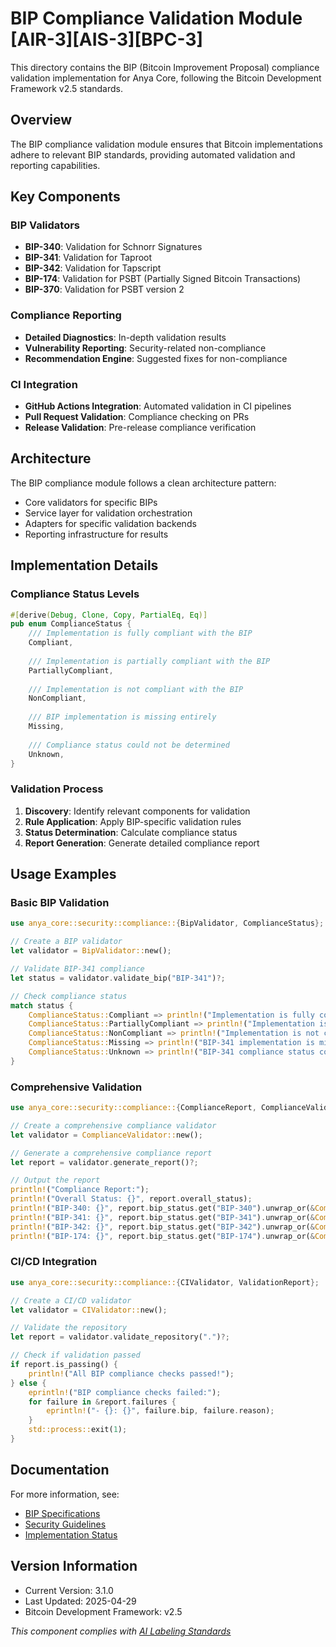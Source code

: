 # BIP Compliance Validation Module [AIR-3][AIS-3][BPC-3]

This directory contains the BIP (Bitcoin Improvement Proposal) compliance validation implementation for Anya Core, following the Bitcoin Development Framework v2.5 standards.

## Overview

The BIP compliance validation module ensures that Bitcoin implementations adhere to relevant BIP standards, providing automated validation and reporting capabilities.

## Key Components

### BIP Validators

- **BIP-340**: Validation for Schnorr Signatures
- **BIP-341**: Validation for Taproot
- **BIP-342**: Validation for Tapscript
- **BIP-174**: Validation for PSBT (Partially Signed Bitcoin Transactions)
- **BIP-370**: Validation for PSBT version 2

### Compliance Reporting

- **Detailed Diagnostics**: In-depth validation results
- **Vulnerability Reporting**: Security-related non-compliance
- **Recommendation Engine**: Suggested fixes for non-compliance

### CI Integration

- **GitHub Actions Integration**: Automated validation in CI pipelines
- **Pull Request Validation**: Compliance checking on PRs
- **Release Validation**: Pre-release compliance verification

## Architecture

The BIP compliance module follows a clean architecture pattern:

- Core validators for specific BIPs
- Service layer for validation orchestration
- Adapters for specific validation backends
- Reporting infrastructure for results

## Implementation Details

### Compliance Status Levels

```rust
#[derive(Debug, Clone, Copy, PartialEq, Eq)]
pub enum ComplianceStatus {
    /// Implementation is fully compliant with the BIP
    Compliant,
    
    /// Implementation is partially compliant with the BIP
    PartiallyCompliant,
    
    /// Implementation is not compliant with the BIP
    NonCompliant,
    
    /// BIP implementation is missing entirely
    Missing,
    
    /// Compliance status could not be determined
    Unknown,
}
```

### Validation Process

1. **Discovery**: Identify relevant components for validation
2. **Rule Application**: Apply BIP-specific validation rules
3. **Status Determination**: Calculate compliance status
4. **Report Generation**: Generate detailed compliance report

## Usage Examples

### Basic BIP Validation

```rust
use anya_core::security::compliance::{BipValidator, ComplianceStatus};

// Create a BIP validator
let validator = BipValidator::new();

// Validate BIP-341 compliance
let status = validator.validate_bip("BIP-341")?;

// Check compliance status
match status {
    ComplianceStatus::Compliant => println!("Implementation is fully compliant with BIP-341"),
    ComplianceStatus::PartiallyCompliant => println!("Implementation is partially compliant with BIP-341"),
    ComplianceStatus::NonCompliant => println!("Implementation is not compliant with BIP-341"),
    ComplianceStatus::Missing => println!("BIP-341 implementation is missing"),
    ComplianceStatus::Unknown => println!("BIP-341 compliance status could not be determined"),
}
```

### Comprehensive Validation

```rust
use anya_core::security::compliance::{ComplianceReport, ComplianceValidator};

// Create a comprehensive compliance validator
let validator = ComplianceValidator::new();

// Generate a comprehensive compliance report
let report = validator.generate_report()?;

// Output the report
println!("Compliance Report:");
println!("Overall Status: {}", report.overall_status);
println!("BIP-340: {}", report.bip_status.get("BIP-340").unwrap_or(&ComplianceStatus::Unknown));
println!("BIP-341: {}", report.bip_status.get("BIP-341").unwrap_or(&ComplianceStatus::Unknown));
println!("BIP-342: {}", report.bip_status.get("BIP-342").unwrap_or(&ComplianceStatus::Unknown));
println!("BIP-174: {}", report.bip_status.get("BIP-174").unwrap_or(&ComplianceStatus::Unknown));
```

### CI/CD Integration

```rust
use anya_core::security::compliance::{CIValidator, ValidationReport};

// Create a CI/CD validator
let validator = CIValidator::new();

// Validate the repository
let report = validator.validate_repository(".")?;

// Check if validation passed
if report.is_passing() {
    println!("All BIP compliance checks passed!");
} else {
    eprintln!("BIP compliance checks failed:");
    for failure in &report.failures {
        eprintln!("- {}: {}", failure.bip, failure.reason);
    }
    std::process::exit(1);
}
```

## Documentation

For more information, see:

- [BIP Specifications](https://github.com/bitcoin/bips)
- [Security Guidelines](../../../../SECURITY.md)
- [Implementation Status](../../../../docs/IMPLEMENTATION_MILESTONES.md)

## Version Information

- Current Version: 3.1.0
- Last Updated: 2025-04-29
- Bitcoin Development Framework: v2.5

*This component complies with [AI Labeling Standards](../../../../docs/standards/AI_LABELING.md)*
